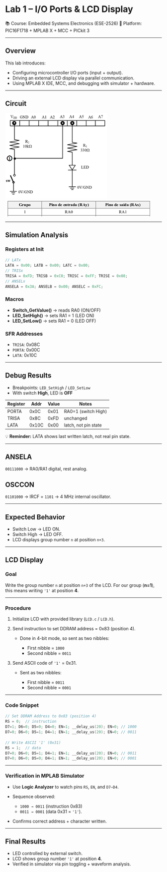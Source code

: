 # Lab 1 – I/O Ports & LCD Display

📚 Course: Embedded Systems Electronics (ESE-2526)
🔧 Platform: PIC16F1718 + MPLAB X + MCC + PICkit 3

---

## Overview

This lab introduces:

* Configuring microcontroller I/O ports (input + output).
* Driving an external LCD display via parallel communication.
* Using MPLAB X IDE, MCC, and debugging with simulator + hardware.

---

## Circuit

![Circuit](circuit.png)
![Group Data](group_data.png)

---

## Simulation Analysis

### Registers at Init

```c
// LATx
LATA = 0x00; LATB = 0x00; LATC = 0x00;
// TRISx
TRISA = 0xFD; TRISB = 0xC0; TRISC = 0xFF; TRISE = 0x08;
// ANSELx
ANSELA = 0x3A; ANSELB = 0x00; ANSELC = 0xFC;
```

### Macros

* **Switch\_GetValue()** → reads RA0 (ON/OFF)
* **LED\_SetHigh()** → sets RA1 = 1 (LED ON)
* **LED\_SetLow()** → sets RA1 = 0 (LED OFF)

### SFR Addresses

* `TRISA`: 0x08C
* `PORTA`: 0x00C
* `LATA`: 0x10C

---

## Debug Results

* Breakpoints: `LED_SetHigh` / `LED_SetLow`
* With switch **High**, LED is **OFF**

| Register | Addr  | Value | Notes                |
| -------- | ----- | ----- | -------------------- |
| PORTA    | 0x0C  | 0x01  | RA0=1 (switch High)  |
| TRISA    | 0x8C  | 0xFD  | unchanged            |
| LATA     | 0x10C | 0x00  | latch, not pin state |

💡 **Reminder:** LATA shows last written latch, not real pin state.

---

## ANSELA

`00111000` → RA0/RA1 digital, rest analog.

## OSCCON

`01101000` → IRCF = `1101` → 4 MHz internal oscillator.

---

## Expected Behavior

* Switch Low → LED ON.
* Switch High → LED OFF.
* LCD displays group number `n` at position `n+3`.

---

## LCD Display

### Goal

Write the group number `n` at position `n+3` of the LCD.
For our group (**n=1**), this means writing `'1'` at position **4**.

---

### Procedure

1. Initialize LCD with provided library (`LCD.c` / `LCD.h`).
2. Send instruction to set DDRAM address = 0x83 (position 4).

   * Done in 4-bit mode, so sent as two nibbles:

     * First nibble = `1000`
     * Second nibble = `0011`
3. Send ASCII code of `'1'` = 0x31.

   * Sent as two nibbles:

     * First nibble = `0011`
     * Second nibble = `0001`

---

### Code Snippet

```c
// Set DDRAM Address to 0x83 (position 4)
RS = 0;  // instruction
D7=1; D6=0; D5=0; D4=0; EN=1; __delay_us(20); EN=0; // 1000
D7=0; D6=0; D5=1; D4=1; EN=1; __delay_us(20); EN=0; // 0011

// Write ASCII '1' (0x31)
RS = 1;  // data
D7=0; D6=0; D5=1; D4=1; EN=1; __delay_us(20); EN=0; // 0011
D7=0; D6=0; D5=0; D4=1; EN=1; __delay_us(20); EN=0; // 0001
```

---

### Verification in MPLAB Simulator

* Use **Logic Analyzer** to watch pins `RS`, `EN`, and `D7–D4`.
* Sequence observed:

  * `1000 → 0011` (instruction 0x83)
  * `0011 → 0001` (data 0x31 = `'1'`).
* Confirms correct address + character written.

---

## Final Results

* LED controlled by external switch.
* LCD shows group number `'1'` at position **4**.
* Verified in simulator via pin toggling + waveform analysis.
